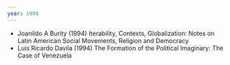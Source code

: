 ```yaml
---
year: 1994
---
```


- Joanildo A Burity (1994) Iterability, Contexts, Globalization: Notes on Latin American Social Movements, Religion and Democracy
- Luis Ricardo Davila (1994) The Formation of the Political Imaginary: The Case of Venezuela